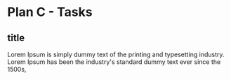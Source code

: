 # Plan C - Tasks

## title
Lorem Ipsum is simply dummy text of the printing and typesetting industry. Lorem Ipsum has been the industry's standard dummy text ever since the 1500s,
